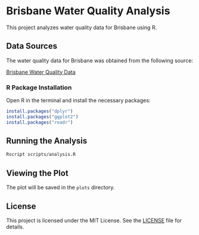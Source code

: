 # Brisbane Water Quality Analysis
This project analyzes water quality data for Brisbane using R.

## Data Sources
The water quality data for Brisbane was obtained from the following source:

[Brisbane Water Quality Data](https://www.kaggle.com/datasets/downshift/water-quality-monitoring-dataset)

### R Package Installation

Open R in the terminal and install the necessary packages:

```r
install.packages("dplyr")
install.packages("ggplot2")
install.packages("readr")
```

## Running the Analysis
```sh
Rscript scripts/analysis.R
```

## Viewing the Plot

The plot will be saved in the `plots` directory. 

## License

This project is licensed under the MIT License. See the [LICENSE](LICENSE) file for details.



